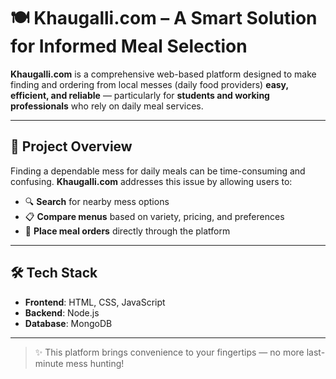 # 🍽️ **Khaugalli.com – A Smart Solution for Informed Meal Selection**

**Khaugalli.com** is a comprehensive web-based platform designed to make finding and ordering from local messes (daily food providers) **easy, efficient, and reliable** — particularly for **students and working professionals** who rely on daily meal services.

---

## 🚀 **Project Overview**

Finding a dependable mess for daily meals can be time-consuming and confusing. **Khaugalli.com** addresses this issue by allowing users to:

- 🔍 **Search** for nearby mess options  
- 📋 **Compare menus** based on variety, pricing, and preferences  
- 🛒 **Place meal orders** directly through the platform  

---

## 🛠️ **Tech Stack**

- **Frontend**: HTML, CSS, JavaScript  
- **Backend**: Node.js  
- **Database**: MongoDB  

---

> ✨ This platform brings convenience to your fingertips — no more last-minute mess hunting!

